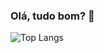 ### Olá, tudo bom? 👋

![Top Langs](https://github-readme-stats.vercel.app/api/top-langs/?username=nadinycostacurta&theme=radical)
<!--
**nadinycostacurta/nadinycostacurta** is a ✨ _special_ ✨ repository because its `README.md` (this file) appears on your GitHub profile.

Here are some ideas to get you started:

- 🔭 I’m currently working on ...
- 🌱 I’m currently learning ...
- 👯 I’m looking to collaborate on ...
- 🤔 I’m looking for help with ...
- 💬 Ask me about ...
- 📫 How to reach me: ...
- 😄 Pronouns: ...
- ⚡ Fun fact: ...
-->
